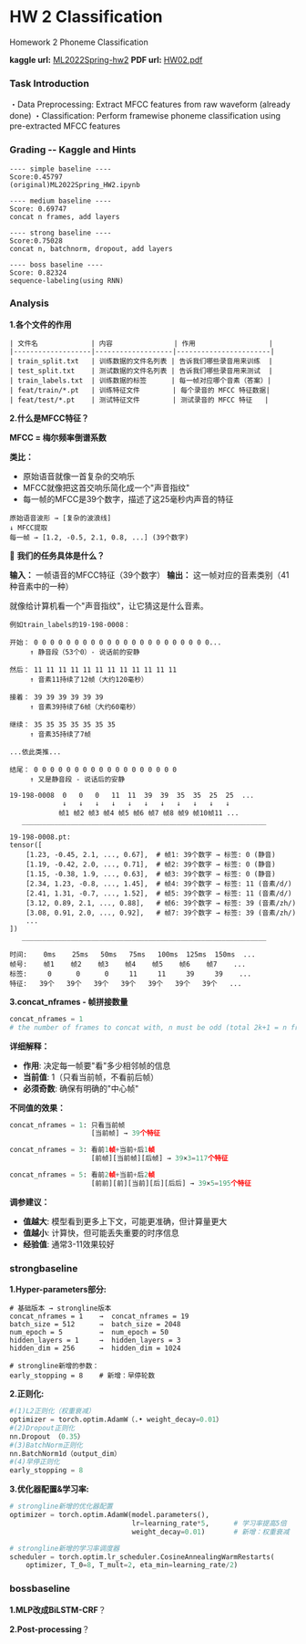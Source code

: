 
# HW 2 	Classification

Homework 2 Phoneme Classification

**kaggle url:** [ML2022Spring-hw2](https://www.kaggle.com/competitions/ml2022spring-hw2/overview)
**PDF url:** [HW02.pdf](https://speech.ee.ntu.edu.tw/~hylee/ml/ml2022-course-data/hw2_slides%202022.pdf)

### Task Introduction
・Data Preprocessing: Extract MFCC features from raw waveform (already
done)
・Classification: Perform framewise phoneme classification using
pre-extracted MFCC features


### Grading -- Kaggle and Hints
```
---- simple baseline ----
Score:0.45797
(original)ML2022Spring_HW2.ipynb

---- medium baseline ----
Score: 0.69747 
concat n frames, add layers

---- strong baseline ----
Score:0.75028
concat n, batchnorm, dropout, add layers

---- boss baseline ----
Score: 0.82324
sequence-labeling(using RNN)
```

### Analysis
**1.各个文件的作用**
```
| 文件名             | 内容               | 作用                  |
|-------------------|-------------------|-----------------------|
| train_split.txt   | 训练数据的文件名列表 | 告诉我们哪些录音用来训练  | 
| test_split.txt    | 测试数据的文件名列表 | 告诉我们哪些录音用来测试  |
| train_labels.txt  | 训练数据的标签      | 每一帧对应哪个音素（答案）| 
| feat/train/*.pt   | 训练特征文件        | 每个录音的 MFCC 特征数据|
| feat/test/*.pt    | 测试特征文件        | 测试录音的 MFCC 特征   | 
```

**2.什么是MFCC特征？**

**MFCC = 梅尔频率倒谱系数**

**类比：**

- 原始语音就像一首复杂的交响乐
- MFCC就像把这首交响乐简化成一个"声音指纹"
- 每一帧的MFCC是39个数字，描述了这25毫秒内声音的特征

```
原始语音波形 → [复杂的波浪线]
↓ MFCC提取
每一帧 → [1.2, -0.5, 2.1, 0.8, ...] (39个数字)
```

🎯 **我们的任务具体是什么？**

**输入：** 一帧语音的MFCC特征（39个数字）
**输出：** 这一帧对应的音素类别（41种音素中的一种）

就像给计算机看一个"声音指纹"，让它猜这是什么音素。
```
例如train_labels的19-198-0008：

开始： 0 0 0 0 0 0 0 0 0 0 0 0 0 0 0 0 0 0 0 0 0 0...
     ↑ 静音段（53个0）- 说话前的安静

然后： 11 11 11 11 11 11 11 11 11 11 11 11
     ↑ 音素11持续了12帧（大约120毫秒）

接着： 39 39 39 39 39 39
     ↑ 音素39持续了6帧（大约60毫秒）

继续： 35 35 35 35 35 35 35
     ↑ 音素35持续了7帧

...依此类推...

结尾： 0 0 0 0 0 0 0 0 0 0 0 0 0 0 0 0 0 0
     ↑ 又是静音段 - 说话后的安静
```
```
19-198-0008  0   0   0   11  11  39  39  35  35  25  25  ...
             ↓   ↓   ↓   ↓   ↓   ↓   ↓   ↓   ↓   ↓   ↓
            帧1 帧2 帧3 帧4 帧5 帧6 帧7 帧8 帧9 帧10帧11 ...
   ____________________________________________________________
   
19-198-0008.pt:
tensor([
    [1.23, -0.45, 2.1, ..., 0.67],  # 帧1: 39个数字 → 标签: 0 (静音)
    [1.19, -0.42, 2.0, ..., 0.71],  # 帧2: 39个数字 → 标签: 0 (静音)  
    [1.15, -0.38, 1.9, ..., 0.63],  # 帧3: 39个数字 → 标签: 0 (静音)
    [2.34, 1.23, -0.8, ..., 1.45],  # 帧4: 39个数字 → 标签: 11 (音素/d/)
    [2.41, 1.31, -0.7, ..., 1.52],  # 帧5: 39个数字 → 标签: 11 (音素/d/)
    [3.12, 0.89, 2.1, ..., 0.88],   # 帧6: 39个数字 → 标签: 39 (音素/zh/)
    [3.08, 0.91, 2.0, ..., 0.92],   # 帧7: 39个数字 → 标签: 39 (音素/zh/)
    ...
])
   ____________________________________________________________
   
时间:    0ms    25ms   50ms   75ms   100ms  125ms  150ms  ...
帧号:    帧1    帧2    帧3    帧4    帧5    帧6    帧7    ...
标签:     0      0      0     11     11     39     39    ...
特征:   39个   39个   39个   39个   39个   39个   39个   ...
```

**3.concat_nframes - 帧拼接数量**

```python
concat_nframes = 1              
# the number of frames to concat with, n must be odd (total 2k+1 = n frames)
```

**详细解释：**
- **作用**: 决定每一帧要"看"多少相邻帧的信息
- **当前值**: 1（只看当前帧，不看前后帧）
- **必须奇数**: 确保有明确的"中心帧"

**不同值的效果：**
```python
concat_nframes = 1: 只看当前帧
                    [当前帧] → 39个特征

concat_nframes = 3: 看前1帧+当前+后1帧  
                    [前帧][当前帧][后帧] → 39×3=117个特征

concat_nframes = 5: 看前2帧+当前+后2帧
                    [前前][前][当前][后][后后] → 39×5=195个特征
```

**调参建议：**
- **值越大**: 模型看到更多上下文，可能更准确，但计算量更大
- **值越小**: 计算快，但可能丢失重要的时序信息
- **经验值**: 通常3-11效果较好




### strongbaseline
**1.Hyper-parameters部分:** 
```
# 基础版本 → strongline版本
concat_nframes = 1    →  concat_nframes = 19
batch_size = 512      →  batch_size = 2048  
num_epoch = 5         →  num_epoch = 50
hidden_layers = 1     →  hidden_layers = 3
hidden_dim = 256      →  hidden_dim = 1024

# strongline新增的参数：
early_stopping = 8    # 新增：早停轮数
```
**2.正则化:** 
```python
#(1)L2正则化（权重衰减）
optimizer = torch.optim.AdamW（.• weight_decay=0.01）
#(2)Dropout正则化
nn.Dropout （0.35）
#(3)BatchNorm正则化
nn.BatchNorm1d（output_dim）
#(4)早停正则化
early_stopping = 8
```
**3.优化器配置&学习率:** 
```python
# strongline新增的优化器配置
optimizer = torch.optim.AdamW(model.parameters(), 
                              lr=learning_rate*5,      # 学习率提高5倍
                              weight_decay=0.01)       # 新增：权重衰减

# strongline新增的学习率调度器
scheduler = torch.optim.lr_scheduler.CosineAnnealingWarmRestarts(
    optimizer, T_0=8, T_mult=2, eta_min=learning_rate/2)
```

### bossbaseline
**1.MLP改成BiLSTM-CRF**？

**2.Post-processing**？

